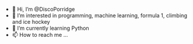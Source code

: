 - 👋 Hi, I’m @DiscoPorridge
- 👀 I’m interested in programming, machine learning, formula 1, climbing and ice hockey
- 🌱 I’m currently learning Python
- 📫 How to reach me ...

<!---
DiscoPorridge/DiscoPorridge is a ✨ special ✨ repository because its `README.md` (this file) appears on your GitHub profile.
You can click the Preview link to take a look at your changes.
--->

